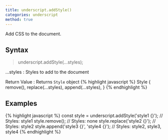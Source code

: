 ```yaml
---
title: underscript.addStyle()
categories: underscript
method: true
---
```

Add CSS to the document.

## Syntax
> underscript.addStyle(...styles);

...styles
: Styles to add to the document

Return Value
: Returns `Style` object
{% highlight javascript %}
Style {
  remove(),
  replace(...styles),
  append(...styles),
}
{% endhighlight %}

## Examples
{% highlight javascript %}
const style = underscript.addStyle('style1 {}'); // Styles: style1
style.remove(); // Styles: none
style.replace('style2 {}'); // Styles: style2
style.append('style3 {}', 'style4 {}'); // Styles: style2, style3, style4
{% endhighlight %}
